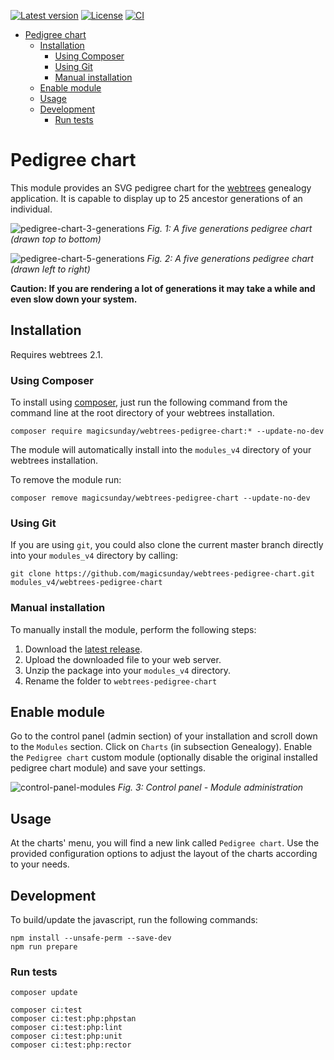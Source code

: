 [![Latest version](https://img.shields.io/github/v/release/magicsunday/webtrees-pedigree-chart?sort=semver)](https://github.com/magicsunday/webtrees-pedigree-chart/releases/latest)
[![License](https://img.shields.io/github/license/magicsunday/webtrees-pedigree-chart)](https://github.com/magicsunday/webtrees-pedigree-chart/blob/main/LICENSE)
[![CI](https://github.com/magicsunday/webtrees-pedigree-chart/actions/workflows/ci.yml/badge.svg)](https://github.com/magicsunday/webtrees-pedigree-chart/actions/workflows/ci.yml)


<!-- TOC -->
* [Pedigree chart](#pedigree-chart)
  * [Installation](#installation)
    * [Using Composer](#using-composer)
    * [Using Git](#using-git)
    * [Manual installation](#manual-installation)
  * [Enable module](#enable-module)
  * [Usage](#usage)
  * [Development](#development)
    * [Run tests](#run-tests)
<!-- TOC -->


# Pedigree chart
This module provides an SVG pedigree chart for the [webtrees](https://www.webtrees.net) genealogy application. It 
is capable to display up to 25 ancestor generations of an individual.

![pedigree-chart-3-generations](assets/pedigree-chart-top-bottom.png)
*Fig. 1: A five generations pedigree chart (drawn top to bottom)*

![pedigree-chart-5-generations](assets/pedigree-chart-5-generations.png)
*Fig. 2: A five generations pedigree chart (drawn left to right)*

**Caution: If you are rendering a lot of generations it may take a while and even slow down your system.**

## Installation
Requires webtrees 2.1.

### Using Composer
To install using [composer](https://getcomposer.org/), just run the following command from the command line 
at the root directory of your webtrees installation.

``` 
composer require magicsunday/webtrees-pedigree-chart:* --update-no-dev
```

The module will automatically install into the ``modules_v4`` directory of your webtrees installation.

To remove the module run:
```
composer remove magicsunday/webtrees-pedigree-chart --update-no-dev
```

### Using Git
If you are using ``git``, you could also clone the current master branch directly into your ``modules_v4`` directory 
by calling:

```
git clone https://github.com/magicsunday/webtrees-pedigree-chart.git modules_v4/webtrees-pedigree-chart
```

### Manual installation
To manually install the module, perform the following steps:

1. Download the [latest release](https://github.com/magicsunday/webtrees-pedigree-chart/releases/latest).
2. Upload the downloaded file to your web server.
3. Unzip the package into your ``modules_v4`` directory.
4. Rename the folder to ``webtrees-pedigree-chart``


## Enable module
Go to the control panel (admin section) of your installation and scroll down to the ``Modules`` section. Click
on ``Charts`` (in subsection Genealogy). Enable the ``Pedigree chart`` custom module (optionally disable the original
installed pedigree chart module) and save your settings.

![control-panel-modules](assets/control-panel-modules.png)
*Fig. 3: Control panel - Module administration*


## Usage
At the charts' menu, you will find a new link called `Pedigree chart`. Use the provided configuration options
to adjust the layout of the charts according to your needs.


## Development
To build/update the javascript, run the following commands:

```
npm install --unsafe-perm --save-dev
npm run prepare
```

### Run tests
```
composer update

composer ci:test
composer ci:test:php:phpstan
composer ci:test:php:lint
composer ci:test:php:unit
composer ci:test:php:rector
```
